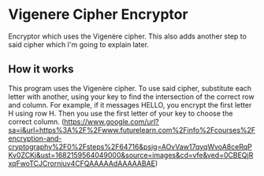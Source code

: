 # Vigenere Cipher Encryptor
Encryptor which uses the Vigenère cipher. This also adds another step to said cipher which I'm going to explain later.
## How it works
This program uses the Vigenère cipher. To use said cipher, substitute each letter with another, using your key to find the intersection of the correct row and column. For example, if it messages HELLO, you encrypt the first letter H using row H. Then you use the first letter of your key to choose the correct column. (https://www.google.com/url?sa=i&url=https%3A%2F%2Fwww.futurelearn.com%2Finfo%2Fcourses%2Fencryption-and-cryptography%2F0%2Fsteps%2F64716&psig=AOvVaw17qyqWvoA8ceRqPKv0ZCKj&ust=1682159564049000&source=images&cd=vfe&ved=0CBEQjRxqFwoTCJCrorniuv4CFQAAAAAdAAAAABAE)
